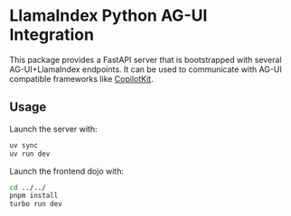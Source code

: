 # LlamaIndex Python AG-UI Integration

This package provides a FastAPI server that is bootstrapped with several AG-UI+LlamaIndex endpoints. It can be used to communicate with AG-UI compatible frameworks like [CopilotKit](https://docs.copilotkit.ai/).

## Usage

Launch the server with:

```python
uv sync
uv run dev
```

Launch the frontend dojo with:

```bash
cd ../../
pnpm install
turbo run dev
```
